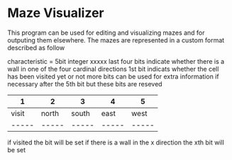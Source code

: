 # Maze Visualizer

This program can be used for editing and visualizing mazes and for outputing them elsewhere. 
The mazes are represented in a custom format described as follow

characteristic  = 5bit integer
xxxxx
last four bits indicate whether there is a wall in one of the four cardinal directions
1st bit indicats whether the cell has been visited yet or not
more bits can be used for extra information if necessary after the 5th bit but these bits are reseved

|  1  |  2  |  3  |  4  |  5  |
|-----|-----|-----|-----|-----|
|visit|north|south|east |west |
|-----|-----|-----|-----|-----|

if visited the bit will be set 
if there is a wall in the x direction the xth bit will be set
